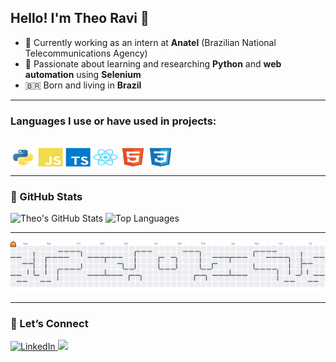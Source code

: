 ## Hello! I'm Theo Ravi 👋

- 👔 Currently working as an intern at **Anatel** (Brazilian National Telecommunications Agency)
- 🔎 Passionate about learning and researching **Python** and **web automation** using **Selenium**
- 🇧🇷 Born and living in **Brazil**

---

### Languages I use or have used in projects:

<div style="display: inline_block"><br>
  <img align="center" alt="Python" height="30" width="40" src="https://raw.githubusercontent.com/devicons/devicon/master/icons/python/python-original.svg">
  <img align="center" alt="Js" height="30" width="40" src="https://raw.githubusercontent.com/devicons/devicon/master/icons/javascript/javascript-plain.svg">
  <img align="center" alt="Ts" height="30" width="40" src="https://raw.githubusercontent.com/devicons/devicon/master/icons/typescript/typescript-plain.svg">
  <img align="center" alt="React" height="30" width="40" src="https://raw.githubusercontent.com/devicons/devicon/master/icons/react/react-original.svg">
  <img align="center" alt="HTML" height="30" width="40" src="https://raw.githubusercontent.com/devicons/devicon/master/icons/html5/html5-original.svg">
  <img align="center" alt="CSS" height="30" width="40" src="https://raw.githubusercontent.com/devicons/devicon/master/icons/css3/css3-original.svg">
</div>

---

### 🚀 GitHub Stats
![Theo's GitHub Stats](https://github-readme-stats.vercel.app/api?username=theoravi&show_icons=true&theme=tokyonight)
![Top Languages](https://github-readme-stats.vercel.app/api/top-langs/?username=theoravi&layout=compact&theme=tokyonight)

---

<picture>
  <source media="(prefers-color-scheme: dark)" srcset="https://raw.githubusercontent.com/theoravi/theoravi/output/pacman-contribution-graph-dark.svg">
  <source media="(prefers-color-scheme: light)" srcset="https://raw.githubusercontent.com/theoravi/theoravi/output/pacman-contribution-graph.svg">
  <img alt="Pac-Man contribution graph" src="https://raw.githubusercontent.com/theoravi/theoravi/output/pacman-contribution-graph.svg">
</picture>

---

### 🤝 Let’s Connect
<div>
  <a href="https://linkedin.com/in/theo-ravi-cabral-1b44131ba" target="_blank">
    <img src="https://img.shields.io/badge/-LinkedIn-%230077B5?style=for-the-badge&logo=linkedin&logoColor=white" alt="LinkedIn" />
  </a>
  <a href = "mailto:theoravic@gmail.com">
    <img src="https://img.shields.io/badge/-Gmail-%23333?style=for-the-badge&logo=gmail&logoColor=white" target="_blank">
  </a>
</div>
